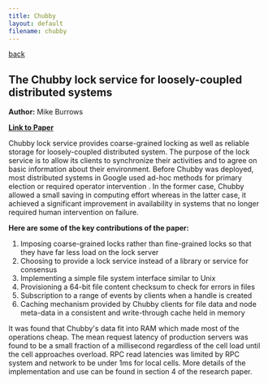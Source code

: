 ```yaml
---
title: Chubby 
layout: default
filename: chubby 
--- 
```

[back](/dsvinod90/tech)

## The Chubby lock service for loosely-coupled distributed systems

**Author:** Mike Burrows

**[Link to Paper](https://research.google/pubs/pub27897/)**

Chubby lock service provides coarse-grained locking as well as reliable storage for loosely-coupled distributed system. The purpose of the lock service is to allow its clients to synchronize their activities and to agree on basic information about their environment. Before Chubby was deployed, most distributed systems in Google used ad-hoc methods for primary election or required operator intervention . In the former case, Chubby allowed a small saving in computing effort whereas in the latter case, it achieved a significant improvement in availability in systems that no longer required human intervention on failure.

**Here are some of the key contributions of the paper:**
1. Imposing coarse-grained locks rather than fine-grained locks so that they have far less load on the lock server
2. Choosing to provide a lock service instead of a library or service for consensus
3. Implementing a simple file system interface similar to Unix
4. Provisioning a 64-bit file content checksum to check for errors in files
5. Subscription to a range of events by clients when a handle is created
6. Caching mechanism provided by Chubby clients for file data and node meta-data in a consistent and write-through cache held in memory

It was found that Chubby's data fit into RAM which made most of the operations cheap. The mean request latency of production servers was found to be a small fraction of a millisecond regardless of the cell load until the cell approaches overload. RPC read latencies was limited by RPC system and network to be under 1ms for local cells. More details of the implementation and use can be found in section 4 of the research paper.